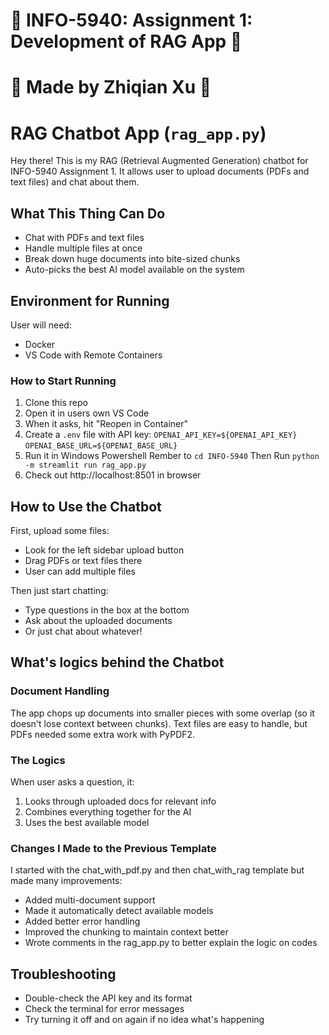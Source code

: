 # 📌 INFO-5940: Assignment 1: Development of RAG App 🤖
# 📝 Made by Zhiqian Xu 🚀

# RAG Chatbot App (`rag_app.py`)

Hey there! This is my RAG (Retrieval Augmented Generation) chatbot for INFO-5940 Assignment 1. 
It allows user to upload documents (PDFs and text files) and chat about them.

## What This Thing Can Do

- Chat with PDFs and text files
- Handle multiple files at once
- Break down huge documents into bite-sized chunks
- Auto-picks the best AI model available on the system

## Environment for Running

User will need:
- Docker
- VS Code with Remote Containers

### How to Start Running

1. Clone this repo
2. Open it in users own VS Code
3. When it asks, hit "Reopen in Container"
4. Create a `.env` file with API key:
   `OPENAI_API_KEY=${OPENAI_API_KEY}`
   `OPENAI_BASE_URL=${OPENAI_BASE_URL}`
5. Run it in Windows Powershell
Rember to `cd INFO-5940`
Then Run `python -m streamlit run rag_app.py`
6. Check out http://localhost:8501 in browser

## How to Use the Chatbot

First, upload some files:
- Look for the left sidebar upload button
- Drag PDFs or text files there
- User can add multiple files

Then just start chatting:
- Type questions in the box at the bottom
- Ask about the uploaded documents
- Or just chat about whatever!

## What's logics behind the Chatbot

### Document Handling
The app chops up documents into smaller pieces with some overlap (so it doesn't lose context between chunks). 
Text files are easy to handle, but PDFs needed some extra work with PyPDF2.

### The Logics
When user asks a question, it:
1. Looks through uploaded docs for relevant info
2. Combines everything together for the AI
3. Uses the best available model

### Changes I Made to the Previous Template
I started with the chat_with_pdf.py and then chat_with_rag template but made many improvements:
- Added multi-document support
- Made it automatically detect available models
- Added better error handling
- Improved the chunking to maintain context better
- Wrote comments in the rag_app.py to better explain the logic on codes

## Troubleshooting
- Double-check the API key and its format
- Check the terminal for error messages
- Try turning it off and on again if no idea what's happening
